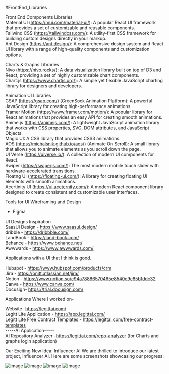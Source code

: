#FrontEnd_Libraries

Front End Components Libraries   
Material UI (https://mui.com/material-ui/): A popular React UI framework that provides a set of customizable and reusable components.  
Tailwind CSS (https://tailwindcss.com/): A utility-first CSS framework for building custom designs directly in your markup.  
Ant Design (https://ant.design/): A comprehensive design system and React UI library with a range of high-quality components and customization options.  
  

Charts & Graphs Libraries  
Nivo (https://nivo.rocks/): A data visualization library built on top of D3 and React, providing a set of highly customizable chart components.  
Chart.js (https://www.chartjs.org/): A simple yet flexible JavaScript charting library for designers and developers.  

  
Animation UI Libraries  
GSAP (https://gsap.com/) (GreenSock Animation Platform): A powerful JavaScript library for creating high-performance animations.  
Framer Motion (https://www.framer.com/motion/): A popular library for React animations that provides an easy API for creating smooth animations.  
Anime.js (https://animejs.com/): A lightweight JavaScript animation library that works with CSS properties, SVG, DOM attributes, and JavaScript Objects.    
Magic UI: A CSS library that provides CSS3 animations.  
AOS (https://michalsnik.github.io/aos/) (Animate On Scroll): A small library that allows you to animate elements as you scroll down the page.  
UI Verse (https://uiverse.io/): A collection of modern UI components for React.   
Swiper (https://swiperjs.com/): The most modern mobile touch slider with hardware-accelerated transitions.   
Floatng UI (https://floating-ui.com/): A library for creating floating UI elements with smooth animations.   
Acertinity UI (https://ui.aceternity.com/): A modern React component library designed to create consistent and customizable user interfaces.   
  
  
Tools for UI Wireframing and Design  
- Figma  

  
UI Designs Inspiration  
SaasUi Design -  https://www.saasui.design/  
dribble - https://dribbble.com/  
LandBook - https://land-book.com/  
Behance - https://www.behance.net/  
Awwwards - https://www.awwwards.com/   

Applications with a UI that I think is good.  
  
Hubspot - https://www.hubspot.com/products/crm  
Jira - https://onitt.atlassian.net/jira/  
Notion - https://www.notion.so/c94a78886570465e8540e9c85b1ddc32  
Canva - https://www.canva.com/  
Docusign- https://trial.docusign.com/  


Applications Where I worked on-   
  
Website- https://legittai.com/    
Legitt Lite Application - https://app.legittai.com/  
Legitt Lite Free Contract Templates - https://legittai.com/free-contract-templates  
-----AI Application-----  
AI Repository Analyzer -https://legittai.com/repo-analyzer (for Charts and graphs login application)  


  
Our Exciting New Idea: Influencer AI
We are thrilled to introduce our latest project, Influencer AI. Here are some screenshots showcasing our progress:





![image](https://github.com/user-attachments/assets/4596a14f-0a0a-496d-b83f-ca220f0ee320)
![image](https://github.com/user-attachments/assets/3e01a52f-5282-4abb-90a1-c64d5e7471aa)
![image](https://github.com/user-attachments/assets/0af10a86-18cb-47cf-827a-80b030b6ce88)
![image](https://github.com/user-attachments/assets/26f367ef-f3f7-4302-aa48-0f48978f4ce8)









